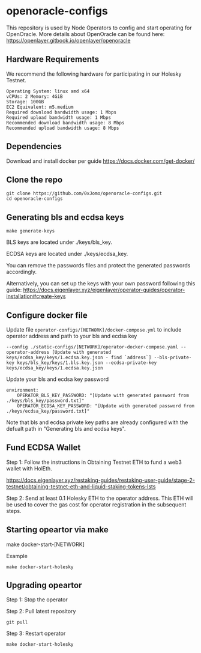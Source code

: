 # openoracle-configs
This repository is used by Node Operators to config and start operating for OpenOracle.
More details about OpenOracle can be found here: https://openlayer.gitbook.io/openlayer/openoracle

## Hardware Requirements
We recommend the following hardware for participating in our Holesky Testnet.
```
Operating System: linux amd x64
vCPUs: 2 Memory: 4GiB
Storage: 100GB
EC2 Equivalent: m5.medium
Required download bandwidth usage: 1 Mbps
Required upload bandwidth usage: 1 Mbps
Recommended download bandwidth usage: 8 Mbps
Recommended upload bandwidth usage: 8 Mbps
```

## Dependencies
Download and install docker per guide https://docs.docker.com/get-docker/

## Clone the repo
```
git clone https://github.com/0xJomo/openoracle-configs.git
cd openoracle-configs
```

## Generating bls and ecdsa keys

```
make generate-keys
```

BLS keys are located under ./keys/bls_key.

ECDSA keys are located under ./keys/ecdsa_key.

You can remove the passwords files and protect the generated passwords accordingly.

Alternatively, you can set up the keys with your own password following this guide: https://docs.eigenlayer.xyz/eigenlayer/operator-guides/operator-installation#create-keys


## Configure docker file
Update file `operator-configs/[NETWORK]/docker-compose.yml` to include operator address and path to your bls and ecdsa key 

```
--config ./static-configs/[NETWORK]/operator-docker-compose.yaml --operator-address [Update with generated keys/ecdsa_key/keys/1.ecdsa.key.json - find `address`] --bls-private-key keys/bls_key/keys/1.bls.key.json --ecdsa-private-key keys/ecdsa_key/keys/1.ecdsa.key.json
```

Update your bls and ecdsa key password 

```
environment:
    OPERATOR_BLS_KEY_PASSWORD: "[Update with generated password from ./keys/bls_key/password.txt]"
    OPERATOR_ECDSA_KEY_PASSWORD: "[Update with generated password from ./keys/ecdsa_key/password.txt]"
```

Note that bls and ecdsa private key paths are already configured with the defualt path in "Generating bls and ecdsa keys". 

## Fund ECDSA Wallet
Step 1: Follow the instructions in Obtaining Testnet ETH to fund a web3 wallet with HolEth.

https://docs.eigenlayer.xyz/restaking-guides/restaking-user-guide/stage-2-testnet/obtaining-testnet-eth-and-liquid-staking-tokens-lsts

Step 2: Send at least 0.1 Holesky ETH to the operator address. This ETH will be used to cover the gas cost for operator registration in the subsequent steps.


## Starting opeartor via make
make docker-start-[NETWORK]

Example
```
make docker-start-holesky
```

## Upgrading opeartor
Step 1: Stop the operator

Step 2: Pull latest repository
```
git pull
```

Step 3: Restart operator
```
make docker-start-holesky
```
